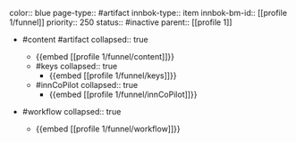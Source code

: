 color:: blue
page-type:: #artifact
innbok-type:: item
innbok-bm-id:: [[profile 1/funnel]]
priority:: 250
status:: #inactive
parent:: [[profile 1]]

- #content #artifact
  collapsed:: true
	- {{embed [[profile 1/funnel/content]]}}
  - #keys
    collapsed:: true
	  - {{embed [[profile 1/funnel/keys]]}}
  - #innCoPilot
    collapsed:: true
	  - {{embed [[profile 1/funnel/innCoPilot]]}}

- #workflow
  collapsed:: true
	- {{embed [[profile 1/funnel/workflow]]}}

